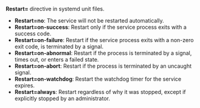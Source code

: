 **Restart=** directive in systemd unit files.
  - **Restart=no**: The service will not be restarted automatically.
  - **Restart=on-success**: Restart only if the service process exits with a success code.
  - **Restart=on-failure**: Restart if the service process exits with a non-zero exit code, is terminated by a signal.
  - **Restart=on-abnormal**: Restart if the process is terminated by a signal, times out, or enters a failed state.
  - **Restart=on-abort**: Restart if the process is terminated by an uncaught signal.
  - **Restart=on-watchdog**: Restart the watchdog timer for the service expires.
  - **Restart=always**: Restart regardless of why it was stopped, except if explicitly stopped by an administrator.
